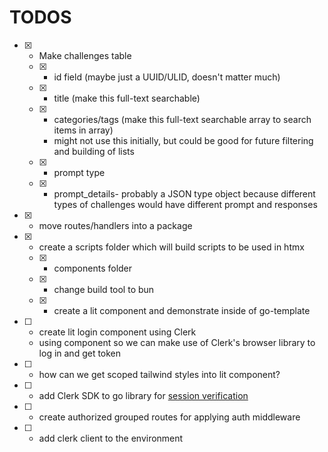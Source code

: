 # TODOS

- [x] - Make challenges table
  - [x] - id field (maybe just a UUID/ULID, doesn't matter much)
  - [x] - title (make this full-text searchable)
  - [x] - categories/tags (make this full-text searchable array to search items in array)
    - might not use this initially, but could be good for future filtering and building of lists
  - [x] - prompt type
  - [x] - prompt_details- probably a JSON type object because different types of challenges would have different prompt and responses

- [x] - move routes/handlers into a package

- [x] - create a scripts folder which will build scripts to be used in htmx
  - [x] - components folder
  - [x] - change build tool to bun
  - [x] - create a lit component and demonstrate inside of go-template

- [ ] - create lit login component using Clerk
  - using component so we can make use of Clerk's browser library to log in and get token
- [ ] - how can we get scoped tailwind styles into lit component?
- [ ] - add Clerk SDK to go library for [session verification](https://clerk.com/docs/references/go/verifying-sessions)
- [ ] - create authorized grouped routes for applying auth middleware
- [ ] - add clerk client to the environment

